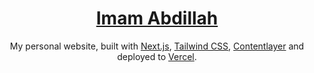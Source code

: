 <div align="center">
    <a href="https://portfolio-imam.vercel.app/"><h1 align="center">Imam Abdillah</h1></a>

My personal website, built with [Next.js](https://nextjs.org/), [Tailwind CSS](https://tailwindcss.com/), [Contentlayer](https://www.contentlayer.dev/) and deployed to [Vercel](https://vercel.com/).

</div>

<br/>





